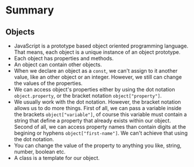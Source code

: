 # Summary

## Objects

- JavaScript is a prototype based object oriented programming language. That means, each object is a unique instance of an object prototype.
- Each object has properties and methods.
- An object can contain other objects.
- When we declare an object as a `const`, we can't assign to it another value, like an other object or an integer. However, we still can change the values of the properties.
- We can access object's properties either by using the dot notation `object.property`, or the bracket notation `object["property"]`.
- We usually work with the dot notation. However, the bracket notation allows us to do more things. First of all, we can pass a variable inside the brackets `object["variable"]`, of course this variable must contain a string that define a property that already exists within our object. Second of all, we can access property names than contain digits at the begining or hyphens `object["first-name"]`. We can't achieve that using the dot notation.
- You can change the value of the property to anything you like, string, number, boolean etc.
- A class is a template for our object.
